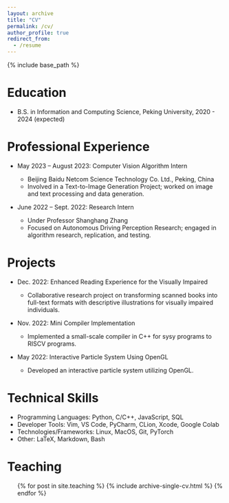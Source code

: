 ```yaml
---
layout: archive
title: "CV"
permalink: /cv/
author_profile: true
redirect_from:
  - /resume
---
```


{% include base_path %}

Education
======
* B.S. in Information and Computing Science, Peking University, 2020 - 2024 (expected)

Professional Experience
======
* May 2023 – August 2023: Computer Vision Algorithm Intern
  * Beijing Baidu Netcom Science Technology Co. Ltd., Peking, China
  * Involved in a Text-to-Image Generation Project; worked on image and text processing and data generation.

* June 2022 – Sept. 2022: Research Intern
  * Under Professor Shanghang Zhang
  * Focused on Autonomous Driving Perception Research; engaged in algorithm research, replication, and testing.
  
Projects
======
* Dec. 2022: Enhanced Reading Experience for the Visually Impaired
  * Collaborative research project on transforming scanned books into full-text formats with descriptive illustrations for visually impaired individuals.

* Nov. 2022: Mini Compiler Implementation
  * Implemented a small-scale compiler in C++ for sysy programs to RISCV programs.

* May 2022: Interactive Particle System Using OpenGL
  * Developed an interactive particle system utilizing OpenGL.

Technical Skills
======
* Programming Languages: Python, C/C++, JavaScript, SQL
* Developer Tools: Vim, VS Code, PyCharm, CLion, Xcode, Google Colab
* Technologies/Frameworks: Linux, MacOS, Git, PyTorch
* Other: LaTeX, Markdown, Bash
  
Teaching
======
  <ul>{% for post in site.teaching %}
    {% include archive-single-cv.html %}
  {% endfor %}</ul>
